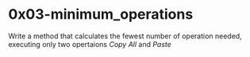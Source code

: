 # 0x03-minimum_operations

Write a method that calculates the fewest number of operation needed, executing only two opertaions *Copy All* and *Paste*